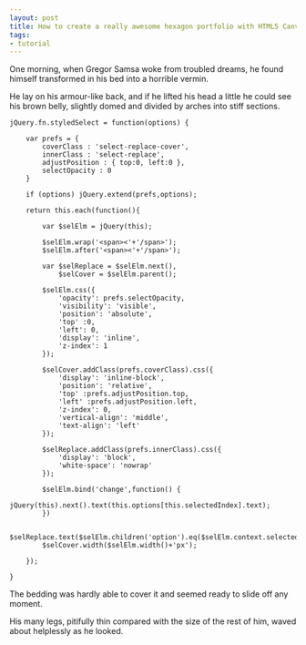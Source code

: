 ```yaml
---
layout: post
title: How to create a really awesome hexagon portfolio with HTML5 Canvas
tags:
- tutorial
---
```


One morning, when Gregor Samsa woke from troubled dreams, he found himself transformed in his bed into a horrible vermin.

He lay on his armour-like back, and if he lifted his head a little he could see his brown belly, slightly domed and divided by arches into stiff sections.

	jQuery.fn.styledSelect = function(options) {

		var prefs = {
			coverClass : 'select-replace-cover',
			innerClass : 'select-replace',
			adjustPosition : { top:0, left:0 },
			selectOpacity : 0
		}

		if (options) jQuery.extend(prefs,options);
		
		return this.each(function(){
		
			var $selElm = jQuery(this);

			$selElm.wrap('<span><'+'/span>');
			$selElm.after('<span><'+'/span>');

			var $selReplace = $selElm.next(),
				$selCover = $selElm.parent();

			$selElm.css({
				'opacity': prefs.selectOpacity,
				'visibility': 'visible',
				'position': 'absolute',
				'top' :0,
				'left': 0,
				'display': 'inline',
				'z-index': 1
			});

			$selCover.addClass(prefs.coverClass).css({
				'display': 'inline-block',
				'position': 'relative',
				'top' :prefs.adjustPosition.top,
				'left' :prefs.adjustPosition.left,
				'z-index': 0,
				'vertical-align': 'middle',
				'text-align': 'left'
			});

			$selReplace.addClass(prefs.innerClass).css({
				'display': 'block',
				'white-space': 'nowrap'
			});

			$selElm.bind('change',function() {
				jQuery(this).next().text(this.options[this.selectedIndex].text);
			})

			$selReplace.text($selElm.children('option').eq($selElm.context.selectedIndex).text());
			$selCover.width($selElm.width()+'px');

		});

	}

The bedding was hardly able to cover it and seemed ready to slide off any moment.

His many legs, pitifully thin compared with the size of the rest of him, waved about helplessly as he looked.
